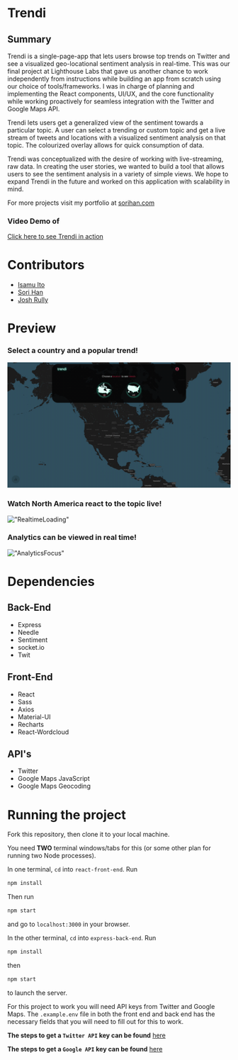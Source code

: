 # Trendi

## Summary
Trendi is a single-page-app that lets users browse top trends on Twitter and see a visualized geo-locational sentiment analysis in real-time. This was our final project at Lighthouse Labs that gave us another chance to work independently from instructions while building an app from scratch using our choice of tools/frameworks. I was in charge of planning and implementing the React components, UI/UX, and the core functionality while working proactively for seamless integration with the Twitter and Google Maps API.

Trendi lets users get a generalized view of the sentiment towards a particular topic. 
A user can select a trending or custom topic and get a live stream of tweets and locations with a visualized sentiment analysis on that topic.
The colourized overlay allows for quick consumption of data.

Trendi was conceptualized with the desire of working with live-streaming, raw data. In creating the user stories, we wanted to build a tool that allows users to see the sentiment analysis in a variety of simple views. We hope to expand Trendi in the future and worked on this application with scalability in mind.

For more projects visit my portfolio at <a href="https://www.sorihan.com" target="_blank">sorihan.com</a>

### Video Demo of 
<a href="https://youtu.be/Ydj6O67c7a0" target="_blank">Click here to see Trendi in action</a>

# Contributors
- [Isamu Ito](https://github.com/Isams01)
- [Sori Han](https://github.com/hansori01)
- [Josh Rully](https://github.com/JoshuaRully)

# Preview
### Select a country and a popular trend!
!["TrendDemo"](https://github.com/hansori01/trendi/blob/master/react-front-end/public/images/trendi-1.gif?raw=true)

### Watch North America react to the topic live!
!["RealtimeLoading"](https://github.com/hansori01/trendi/blob/master/react-front-end/public/images/trendi-2.gif?raw=true)

### Analytics can be viewed in real time!
!["AnalyticsFocus"](https://github.com/hansori01/trendi/blob/master/react-front-end/public/images/trendi-3.gif?raw=true)

# Dependencies

## Back-End
- Express
- Needle
- Sentiment
- socket.io
- Twit

## Front-End
- React
- Sass
- Axios
- Material-UI
- Recharts
- React-Wordcloud

## API's
- Twitter
- Google Maps JavaScript
- Google Maps Geocoding

# Running the project

Fork this repository, then clone it to your local machine.

You need **TWO** terminal windows/tabs for this (or some other plan for running two Node processes).

In one terminal, `cd` into `react-front-end`. Run 
```bash
npm install
``` 
Then run 
```bash 
npm start 
```
and go to `localhost:3000` in your browser.

In the other terminal, `cd` into `express-back-end`. Run 
```bash
npm install
``` 
then 
```bash
npm start
```
to launch the server.

For this project to work you will need API keys from Twitter and Google Maps. The `.example.env` file in both the front end and back end has the necessary fields that you will need to fill out for this to work.

**The steps to get a `Twitter API` key can be found** [here](https://developer.twitter.com/en/docs/twitter-api/getting-started/getting-access-to-the-twitter-api)

**The steps to get a `Google API` key can be found** [here](https://developers.google.com/maps/documentation/javascript/get-api-key)